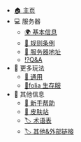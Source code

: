<!-- 主侧栏 -->

- [🏠 主页]()
- 💻 服务器
  - [🌍 基本信息](/server/about.md)
  - [📗 规则条例](/server/rules.md)
  - [🏯 服务器地址](/server/host.md)
  - [⁉️Q&A](/server/Q&A.md)
- 🧸 更多玩法
  - [🧵 通用](/extra/info.md)
  - [🌿folia 生存服](/extra/folia/info.md)
- 🔎 其他信息
  - [🎰 新手帮助](/help/help.md)
  - [👰 皮肤站](/skin/skin.md)
  - [🏷️ 术语表](/others/term.md)
  - [🏷️ 其他&外部链接](/others/others.md)
